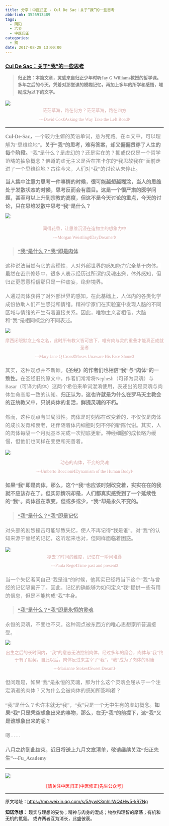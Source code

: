 ```yaml
---
title: 分享：中医归正 - Cul De Sac：关于“我”的一些思考
abbrlink: 3526913489
tags:
  - 阴阳
  - 六节
  - 中医归正
categories:
  - 摘
date: 2017-08-28 13:00:00
---
```

###  [Cul De Sac：关于“我”的一些思考](https://mp.weixin.qq.com/s/5AywK3mhIrWQ4Hw5-kR7Ng "跳转至原文")

<div class="rich_media_content ">
                    <blockquote><p style="margin-top: 15px; margin-bottom: 15px;"><span style="color: rgb(136, 136, 136); font-family: 仿宋; font-size: 14px; font-weight: bold; line-height: 22.399999618530273px; white-space: pre-wrap;">归正按：本篇文章，灵感来自归正少年时听Jay G Williams教授的哲学课。多年之后的今天，凭着对那堂课的模糊记忆，再加上多年的所学和感悟，堆砌成为以下的文字。</span></p></blockquote><p style="margin-bottom: 5px; line-height: normal;"><img style="clear: both; display: block; margin:auto;" src="https://ws1.sinaimg.cn/large/8bf740e1gy1fizbp5k9d2j20hs0bngw8.jpg" class="" data-ratio="0.6545698924731183" data-w="744"  /></p><p style="white-space: normal; text-align: center; margin-bottom: 5px; line-height: normal; margin-top: 5px;"><span style="text-align: center; font-family: 仿宋; background-color: rgb(255, 255, 255); max-width: 100%; color: rgb(215, 171, 169); font-size: 14px; line-height: 22.4px; box-sizing: border-box !important; word-wrap: break-word !important;">茫茫草海，路在何方？茫茫草海，路在四方</span></p><p style="margin-bottom: 5px; white-space: normal; text-align: center; margin-top: 5px; line-height: normal;"><span style="text-align: center; font-family: 仿宋; background-color: rgb(255, 255, 255); max-width: 100%; color: rgb(215, 171, 169); font-size: 14px; line-height: 22.4px; box-sizing: border-box !important; word-wrap: break-word !important;">---David Cox《Asking the Way Take the Left Road》</span></p><hr  /><p style="margin-top: 15px; margin-bottom: 5px; white-space: normal; text-align: left;"><span style="text-decoration: none;"><strong><span style="text-decoration: none; line-height: 1.6; color: rgb(136, 136, 136); font-family: 仿宋; font-size: 16px; background-color: rgb(255, 255, 255);">Cul-De-Sac</span></strong></span><strong><span style="line-height: 1.6; color: rgb(136, 136, 136); font-family: 仿宋; font-size: 16px; background-color: rgb(255, 255, 255);">，</span></strong><span style="line-height: 1.6; color: rgb(136, 136, 136); font-family: 仿宋; font-size: 16px; background-color: rgb(255, 255, 255);">一个较为生僻的英语单词，意为死路。在本文中，可以理解为“思维绝地”。<strong>关于“我”的思考，难有答案，却又</strong></span><strong style="color: rgb(136, 136, 136); font-family: 仿宋; font-size: 16px;">偏偏</strong><span style="line-height: 1.6; color: rgb(136, 136, 136); font-family: 仿宋; font-size: 16px; background-color: rgb(255, 255, 255);"><strong>贯穿了人生的每个阶段。</strong>“我”是什么？是虚幻的？还是实在的？抑或仅仅是一个哲学范畴的抽象概念？佛道的虚无主义是否在笛卡尔的“我思故我在”面前走进了一个思维绝地？古往今来，人们对“我”的讨论从未停止。</span></p><p style="margin-top: 15px; margin-bottom: 5px; white-space: normal; text-align: left;"><strong style="line-height: 1.6;"><span style="color: rgb(136, 136, 136); font-family: 仿宋; font-size: 16px; line-height: 1.6; background-color: rgb(255, 255, 255);">当人集中注意力思考一件事情的时候，很可能越想越糊涂，当人的思维处于发散状态的时候，思考反而会有眉目。这是一个很严肃的医学问题，甚至可以上升到宗教的高度，但这不是今天讨论的重点，今天的讨论，只在思维发散中思考“我”是什么？</span></strong></p><p style="margin-bottom: 5px; line-height: normal; margin-top: 10px;"><img style="clear: both; display: block; margin:auto;" src="https://ws1.sinaimg.cn/large/8bf740e1gy1fizbpu0woaj20hs0enaqw.jpg" class="" data-ratio="0.824" data-w="750" style="line-height: 1.6;"  /><br  /></p><p style="margin-top: 5px; margin-bottom: 5px; white-space: normal; text-align: center; line-height: normal;"><span style="text-align: center; font-family: 仿宋; background-color: rgb(255, 255, 255); max-width: 100%; color: rgb(215, 171, 169); font-size: 14px; line-height: 22.4px; box-sizing: border-box !important; word-wrap: break-word !important;">闻得花香，让思维沉浸在造物主的想象力中</span></p><p style="margin-top: 5px; margin-bottom: 5px; white-space: normal; text-align: center; line-height: normal;"><span style="text-align: center; font-family: 仿宋; background-color: rgb(255, 255, 255); max-width: 100%; color: rgb(215, 171, 169); font-size: 14px; line-height: 22.4px; box-sizing: border-box !important; word-wrap: break-word !important;">---Morgan Weistling《DayDreamer》</span></p><blockquote><p style="margin-top: 20px;"><span style="text-decoration: underline; font-size: 16px;"><strong><span style="text-decoration: underline; color: rgb(136, 136, 136); font-family: 仿宋; line-height: 1.6;">“我”是什么？“我”即是肉体</span></strong></span></p></blockquote><p style="margin-top: 20px;"><span style="color: rgb(136, 136, 136); font-family: 仿宋; font-size: 16px; line-height: 1.6; background-color: rgb(255, 255, 255);">这种说法当然有它的合理性，人对外部世界的感知能力完全基于肉体。虽然在密宗修炼中，很多人表示经历过所谓的灵魂出窍，体外感知，但归正更愿意相信那只是一种虚妄，绝非境界。</span></p><p style="margin-top: 20px; margin-bottom: 5px;"><span style="color: rgb(136, 136, 136); font-family: 仿宋; font-size: 16px; line-height: 1.6; background-color: rgb(255, 255, 255);">人通过肉体获得了对外部世界的感知，在此基础上，人体内的各类化学成份协助人们产生感觉和情绪。精神学家们在实验室中发现人脑的不同区域与情绪的产生有着直接关系。因此，唯物主义者相信，大脑和“我”是相同概念的不同表述。</span></p><p style="margin-top: 10px; line-height: normal;"><img style="clear: both; display: block; margin:auto;" src="https://ws1.sinaimg.cn/large/8bf740e1gy1fizbqabjaej20hs0jdh6y.jpg" class="" data-ratio="1.0883534136546185" data-w="747" style="line-height: 1.6;"  /></p><p style="margin-top: 5px; margin-bottom: 5px; white-space: normal; text-align: center; line-height: normal;"><span style="text-align: center; font-family: 仿宋; background-color: rgb(255, 255, 255); max-width: 100%; color: rgb(215, 171, 169); font-size: 14px; line-height: 22.4px; box-sizing: border-box !important; word-wrap: break-word !important;">摩西闭眼默念上帝之名，此时所有教义皆可放下，唯有肉与灵的重叠才能真正成就圣者</span></p><p style="margin-top: 5px; margin-bottom: 5px; white-space: normal; text-align: center; line-height: normal;"><span style="text-align: center; font-family: 仿宋; background-color: rgb(255, 255, 255); max-width: 100%; color: rgb(215, 171, 169); font-size: 14px; line-height: 22.4px; box-sizing: border-box !important; word-wrap: break-word !important;">---Mary Jane Q Cross《Moses Unaware His Face Shone》</span></p><p style="margin-top: 20px;"><span style="color: rgb(136, 136, 136); font-family: 仿宋; font-size: 16px; line-height: 1.6; background-color: rgb(255, 255, 255);">其实，这种观点并不新颖。</span><strong style="color: rgb(136, 136, 136); font-family: 仿宋; font-size: 16px; line-height: 1.6;">《圣经》的作者们也相信“我”与“肉体”的一致性。</strong><span style="color: rgb(136, 136, 136); font-family: 仿宋; font-size: 16px; line-height: 1.6; background-color: rgb(255, 255, 255);">在圣经旧约原文中，作者们常常将Nephesh（可译为灵魂）与Basar（可译为肉体）这两个<span style="color: rgb(136, 136, 136); font-family: 仿宋; font-size: 16px;  background-color: rgb(255, 255, 255);">希伯来单词</span>混淆使用，表述出的是灵魂与肉体生命高度一致的认知。<strong>归正认为，这也许就是为什么在罗马天主教会的正统教义中，只说肉体的复活，鲜提灵魂的不朽。</strong></span><br  /><span style="color: rgb(136, 136, 136); font-family: 仿宋; font-size: 16px; line-height: 1.6; background-color: rgb(255, 255, 255);"></span></p><p style="margin-top: 20px;"><span style="color: rgb(136, 136, 136); font-family: 仿宋; font-size: 16px; line-height: 1.6; background-color: rgb(255, 255, 255);">然而，这种观点有其局限性。肉体是时刻都在改变着的，不仅仅是肉体的成长发育和衰老，还伴随着体内细胞时刻不停的新陈代谢。其实，人的肉体每隔一个月就基本完成一次彻底更新。神经细胞的成长略为缓慢，但他们也同样在变更和完善着。</span></p><p style="margin-top: 10px; line-height: normal;"><img style="clear: both; display: block; margin:auto;" src="https://ws1.sinaimg.cn/large/8bf740e1gy1fizbqodgb2j20g70m8tiy.jpg" class="" data-ratio="1.3722126929674099" data-w="583" style="line-height: 1.6;"  /></p><p style="margin-top: 5px; margin-bottom: 5px; white-space: normal; text-align: center; line-height: normal;"><span style="text-align: center; font-family: 仿宋; background-color: rgb(255, 255, 255); max-width: 100%; color: rgb(215, 171, 169); font-size: 14px; line-height: 22.4px; box-sizing: border-box !important; word-wrap: break-word !important;">动态的肉体，不变的灵魂</span></p><p style="margin-top: 5px; margin-bottom: 5px; white-space: normal; text-align: center; line-height: normal;"><span style="text-align: center; font-family: 仿宋; background-color: rgb(255, 255, 255); max-width: 100%; color: rgb(215, 171, 169); font-size: 14px; line-height: 22.4px; box-sizing: border-box !important; word-wrap: break-word !important;">---Umberto Boccioni《Dynamism of the Human Body》</span><br  /></p><p style="margin-top: 20px;"><strong><span style="color: rgb(136, 136, 136); font-family: 仿宋; font-size: 16px; line-height: 1.6; background-color: rgb(255, 255, 255);">如果“我”即是肉体，那么，这个“我”也应该时刻改变着，实实在</span></strong><span style="text-align: center; font-family: 仿宋; background-color: rgb(255, 255, 255); max-width: 100%; color: rgb(215, 171, 169); font-size: 14px; line-height: 22.4px; box-sizing: border-box !important; word-wrap: break-word !important;"></span><strong><span style="color: rgb(136, 136, 136); font-family: 仿宋; font-size: 16px; line-height: 1.6; background-color: rgb(255, 255, 255);">在的我就不应该存在了。但实际情况却是，人们都真实感受到了一个延续性的“我”。肉体虽在改变，但或多或少，“我”却是永久不变的。</span></strong></p><blockquote><p style="margin-top: 20px;"><span style="text-decoration: underline; font-size: 16px;"><strong><span style="text-decoration: underline; color: rgb(136, 136, 136); font-family: 仿宋; line-height: 1.6;">“我”是什么？“我”即是记忆</span></strong></span></p></blockquote><p style="margin-top: 20px;"><span style="color: rgb(136, 136, 136); font-family: 仿宋; font-size: 16px; line-height: 1.6; background-color: rgb(255, 255, 255);">对头部的剧烈撞击可能导致失忆，使人不再记得“我是谁”。对“我”的认知来源于曾经的记忆，这听起来也对，但同样面临着困惑。</span></p><p style="margin-bottom: 5px; line-height: normal; margin-top: 10px;"><img style="clear: both; display: block; margin:auto;" src="https://ws1.sinaimg.cn/large/8bf740e1gy1fizbr65sdej20hs0gftr4.jpg" class="" data-ratio="0.9238985313751669" data-w="749" style="line-height: 1.6;"  /></p><p style="margin-top: 5px; margin-bottom: 5px; white-space: normal; text-align: center; line-height: normal;"><span style="text-align: center; font-family: 仿宋; background-color: rgb(255, 255, 255); max-width: 100%; color: rgb(215, 171, 169); font-size: 14px; line-height: 22.4px; box-sizing: border-box !important; word-wrap: break-word !important;">褪去了时间的维度，记忆在一瞬间堆叠</span></p><p style="margin-top: 5px; margin-bottom: 5px; white-space: normal; text-align: center; line-height: normal;"><span style="text-align: center; font-family: 仿宋; background-color: rgb(255, 255, 255); max-width: 100%; color: rgb(215, 171, 169); font-size: 14px; line-height: 22.4px; box-sizing: border-box !important; word-wrap: break-word !important;">---Paula Rego《Time past and present》</span></p><p style="margin-top: 20px;"><span style="color: rgb(136, 136, 136); font-family: 仿宋; font-size: 16px; line-height: 1.6; background-color: rgb(255, 255, 255);">当一个失忆者问自己“我是谁”的时候，他其实已经将当下这个“我”与曾经的记忆隔离开了。因此，记忆的确能够为如何定义“我”提供一些有用的信息，但是不能构成“我”本身。</span><br  /><span style="color: rgb(136, 136, 136); font-family: 仿宋; font-size: 16px; line-height: 1.6; background-color: rgb(255, 255, 255);"></span></p><blockquote><p style="margin-top: 20px;"><span style="text-decoration: underline; font-size: 16px;"><strong><span style="text-decoration: underline; color: rgb(136, 136, 136); font-family: 仿宋; line-height: 1.6; ">“我”是什么？“我”即是永恒的灵魂</span></strong></span></p></blockquote><p style="margin-top: 20px; margin-bottom: 5px;"><span style="color: rgb(136, 136, 136); font-family: 仿宋; font-size: 16px; line-height: 1.6; background-color: rgb(255, 255, 255);">永恒的灵魂，不变也不灭。这种观点被东西方的唯心思想家所普遍接受。</span></p><p style="margin-top: 10px; line-height: normal;"><img style="clear: both; display: block; margin:auto;" src="https://ws1.sinaimg.cn/large/8bf740e1gy1fizbrp8mozj20hs0ff4c5.jpg" class="" data-ratio="0.8666666666666667" data-w="750" style="line-height: 1.6;"  /></p><p style="margin-top: 5px; margin-bottom: 5px; white-space: normal; text-align: center; line-height: normal;"><span style="text-align: center; font-family: 仿宋; background-color: rgb(255, 255, 255); max-width: 100%; color: rgb(215, 171, 169); font-size: 14px; line-height: 22.4px; box-sizing: border-box !important; word-wrap: break-word !important;">出生之后的长时间内，“我”的意志无法控制肉体，经过多年的磨合，肉体与“我”终于有了默契，自此以后，肉体反过来主宰了“我”，“我”成为了肉体的附庸</span></p><p style="margin-top: 5px; margin-bottom: 5px; white-space: normal; text-align: center; line-height: normal;"><span style="text-align: center; font-family: 仿宋; background-color: rgb(255, 255, 255); max-width: 100%; color: rgb(215, 171, 169); font-size: 14px; line-height: 22.4px; box-sizing: border-box !important; word-wrap: break-word !important;">---Marianne Stokes《Sweet Dream》</span></p><p style="margin-top: 20px; margin-bottom: 5px; white-space: normal; text-align: left;"><span style="color: rgb(136, 136, 136); font-family: 仿宋; font-size: 16px; line-height: 1.6; background-color: rgb(255, 255, 255);">但问题是，如果“我”是永恒的灵魂，那为什么这个灵魂会屈从于一个注定消逝的肉体？又为什么会被肉体的感知所影响着？</span></p><p style="margin-top: 20px;"><span style="color: rgb(136, 136, 136); font-family: 仿宋; font-size: 16px; line-height: 1.6;">“我”是什么？也许本就无“我”，“我”只是一个无中生有的虚幻概念。<strong>如果“我”只是凭空想象出来的事物，那么，在无“我”的前提下，这“我”又是谁想象出来的呢？</strong></span></p><p style="margin-top: 20px;"><span style="line-height: 1.6; color: rgb(136, 136, 136); font-family: 仿宋; font-size: 16px; background-color: rgb(255, 255, 255);">嗯</span><span style="line-height: 1.6; color: rgb(136, 136, 136); font-family: 仿宋; font-size: 16px; background-color: rgb(255, 255, 255);">……</span></p><p style="margin-top: 20px; margin-bottom: 5px;"><strong><span style="line-height: 1.6; color: rgb(136, 136, 136); font-family: 仿宋; font-size: 16px; background-color: rgb(255, 255, 255);">八<span style="color: rgb(136, 136, 136); font-family: 仿宋;">月之约到此结束，近日将送上九月文章清单，敬请继续关注“归正先生”---Fu_Academy</span></span></strong></p><p style="margin-top: 20px;"><span style="line-height: 1.6; color: rgb(136, 136, 136); font-family: 仿宋; font-size: 16px; background-color: rgb(255, 255, 255);"></span></p><hr  />
					<img style="clear: both; display: block; margin:auto;" src="https://ws1.sinaimg.cn/mw690/8bf740e1gy1fgqt1hfuomj20hs0bzmyp.jpg" /><p style="text-align: center; color: red">[请关注中医归正(中医修正)先生公众号]</p><hr />
                </div>


原文地址：https://mp.weixin.qq.com/s/5AywK3mhIrWQ4Hw5-kR7Ng


**知诺浮想：**
现实与理想的妥协；精神与肉身的混成；物欲和理智的摩荡；有机和无机的氲氤。
或许两者互为消长，此盛彼衰。

